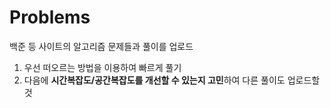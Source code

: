 # Problems



백준 등 사이트의 알고리즘 문제들과 풀이를 업로드



1. 우선 떠오르는 방법을 이용하여 빠르게 풀기
2. 다음에 **시간복잡도/공간복잡도를 개선할 수 있는지 고민**하여 다른 풀이도 업로드할 것